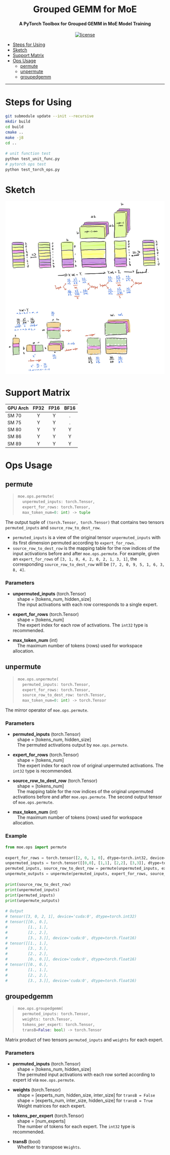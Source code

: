<div align="center">

Grouped GEMM for MoE
===========================
<h4>A PyTorch Toolbox for Grouped GEMM in MoE Model Training</h4>

[![license](https://img.shields.io/badge/license-Apache%202-blue)](./LICENSE)

<div align="left">

- [Steps for Using](#steps-for-using)
- [Sketch](#sketch)
- [Support Matrix](#support-matrix)
- [Ops Usage](#ops-usage)
  - [permute](#permute)
  - [unpermute](#unpermute)
  - [groupedgemm](#groupedgemm)

---

# Steps for Using

```bash
git submodule update --init --recursive
mkdir build
cd build
cmake ..
make -j8
cd ..

# unit function test
python test_unit_func.py
# pytorch ops test
python test_torch_ops.py
```
# Sketch

<p align="center"><img src=figures/figure1.png></p>

# Support Matrix

| GPU Arch   | FP32  | FP16  | BF16  |
| :--------- | :---: | :---: | :---: |
| SM 70      |   Y   |   Y   |   .   |
| SM 75      |   Y   |   Y   |   .   |
| SM 80      |   Y   |   Y   |   Y   |
| SM 86      |   Y   |   Y   |   Y   |
| SM 89      |   Y   |   Y   |   Y   |

# Ops Usage

## permute

> ```py
> moe.ops.permute(
>   unpermuted_inputs: torch.Tensor,
>   expert_for_rows: torch.Tensor,
>   max_token_num=0: int) -> tuple
> ```

The output tuple of `(torch.Tensor, torch.Tensor)` that contains two tensors `permuted_inputs` and `source_row_to_dest_row`.

* `permuted_inputs` is a view of the original tensor `unpermuted_inputs` with its first dimension permuted according to `expert_for_rows`.
* `source_row_to_dest_row` is the mapping table for the row indices of the input activations before and after `moe.ops.permute`. For example, given an `expert_for_rows` of `[3, 1, 0, 4, 2, 0, 2, 1, 3, 1]`, the corresponding `source_row_to_dest_row` will be `[7, 2, 0, 9, 5, 1, 6, 3, 8, 4]`.

### Parameters

* **unpermuted_inputs** (torch.Tensor)  
    &emsp;shape = [tokens_num, hidden_size]  
    &emsp;The input activations with each row corresponds to a single expert.

* **expert_for_rows** (torch.Tensor)  
    &emsp;shape = [tokens_num]  
    &emsp;The expert index for each row of activations. The `int32` type is recommended.

* **max_token_num** (int)  
    &emsp;The maximum number of tokens (rows) used for workspace allocation.


## unpermute

> ```py
> moe.ops.unpermute(
>   permuted_inputs: torch.Tensor,
>   expert_for_rows: torch.Tensor,
>   source_row_to_dest_row: torch.Tensor,
>   max_token_num=0: int) -> torch.Tensor
> ```

The mirror operator of `moe.ops.permute`.

### Parameters

* **permuted_inputs** (torch.Tensor)  
    &emsp;shape = [tokens_num, hidden_size]  
    &emsp;The permuted activations output by `moe.ops.permute`.

* **expert_for_rows** (torch.Tensor)  
    &emsp;shape = [tokens_num]  
    &emsp;The expert index for each row of original unpermuted activations. The `int32` type is recommended.

* **source_row_to_dest_row** (torch.Tensor)  
    &emsp;shape = [tokens_num]  
    &emsp;The mapping table for the row indices of the original unpermuted activations before and after `moe.ops.permute`. The second output tensor of `moe.ops.permute`.

* **max_token_num** (int)  
    &emsp;The maximum number of tokens (rows) used for workspace allocation.

### Example

```py
from moe.ops import permute

expert_for_rows = torch.tensor([2, 0, 1, 0], dtype=torch.int32, device='cuda')
unpermuted_inputs = torch.tensor([[0,0], [1,1], [2,2], [3,3]], dtype=torch.float16, device='cuda')
permuted_inputs, source_row_to_dest_row = permute(unpermuted_inputs, expert_for_rows)
unpermute_outputs = unpermute(permuted_inputs, expert_for_rows, source_row_to_dest_row)

print(source_row_to_dest_row)
print(unpermuted_inputs)
print(permuted_inputs)
print(unpermute_outputs)

# Output
# tensor([3, 0, 2, 1], device='cuda:0', dtype=torch.int32)
# tensor([[0., 0.],
#         [1., 1.],
#         [2., 2.],
#         [3., 3.]], device='cuda:0', dtype=torch.float16)
# tensor([[1., 1.],
#         [3., 3.],
#         [2., 2.],
#         [0., 0.]], device='cuda:0', dtype=torch.float16)
# tensor([[0., 0.],
#         [1., 1.],
#         [2., 2.],
#         [3., 3.]], device='cuda:0', dtype=torch.float16)
```

## groupedgemm
> ```py
> moe.ops.groupedgemm(
>   permuted_inputs: torch.Tensor,
>   weights: torch.Tensor,
>   tokens_per_expert: torch.Tensor,
>   transB=False: bool) -> torch.Tensor
> ```

Matrix product of two tensors `permuted_inputs` and `weights` for each expert.

### Parameters

* **permuted_inputs** (torch.Tensor)  
    &emsp;shape = [tokens_num, hidden_size]  
    &emsp;The permuted input activations with each row sorted according to expert id via `moe.ops.permute`.

* **weights** (torch.Tensor)  
    &emsp;shape = [experts_num, hidden_size, inter_size] for `transB = False`  
    &emsp;shape = [experts_num, inter_size, hidden_size] for `transB = True`  
    &emsp;Weight matrices for each expert.

* **tokens_per_expert** (torch.Tensor)  
    &emsp;shape = [num_experts]  
    &emsp;The number of tokens for each expert. The `int32` type is recommended.

* **transB** (bool)  
    &emsp;Whether to transpose `Weights`.
